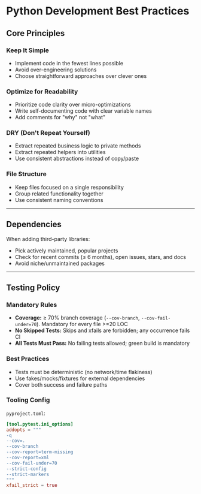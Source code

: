# Python Development Best Practices

## Core Principles

### Keep It Simple
- Implement code in the fewest lines possible  
- Avoid over-engineering solutions  
- Choose straightforward approaches over clever ones  

### Optimize for Readability
- Prioritize code clarity over micro-optimizations  
- Write self-documenting code with clear variable names  
- Add comments for "why" not "what"  

### DRY (Don't Repeat Yourself)
- Extract repeated business logic to private methods  
- Extract repeated helpers into utilities  
- Use consistent abstractions instead of copy/paste  

### File Structure
- Keep files focused on a single responsibility  
- Group related functionality together  
- Use consistent naming conventions  

---

## Dependencies
When adding third-party libraries:
- Pick actively maintained, popular projects  
- Check for recent commits (≤ 6 months), open issues, stars, and docs  
- Avoid niche/unmaintained packages  

---

## Testing Policy

### Mandatory Rules
- **Coverage:** ≥ 70% branch coverage (`--cov-branch`, `--cov-fail-under=70`). Mandatory for every file >=20 LOC
- **No Skipped Tests:** Skips and xfails are forbidden; any occurrence fails CI  
- **All Tests Must Pass:** No failing tests allowed; green build is mandatory  
### Best Practices
- Tests must be deterministic (no network/time flakiness)  
- Use fakes/mocks/fixtures for external dependencies  
- Cover both success and failure paths  

### Tooling Config

`pyproject.toml`:
`````toml
[tool.pytest.ini_options]
addopts = """
-q
--cov=.
--cov-branch
--cov-report=term-missing
--cov-report=xml
--cov-fail-under=70
--strict-config
--strict-markers
"""
xfail_strict = true
